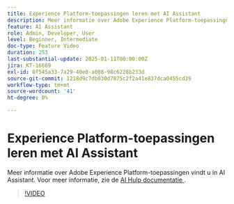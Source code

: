 ```yaml
---
title: Experience Platform-toepassingen leren met AI Assistant
description: Meer informatie over Adobe Experience Platform-toepassingen vindt u in AI Assistant.
feature: AI Assistant
role: Admin, Developer, User
level: Beginner, Intermediate
doc-type: Feature Video
duration: 253
last-substantial-update: 2025-01-11T00:00:00Z
jira: KT-16669
exl-id: 8f545a33-7a29-40e0-a088-98c6228b233d
source-git-commit: 1218d9c7db030d7875c2f2a41e837dca0455cd39
workflow-type: tm+mt
source-wordcount: '41'
ht-degree: 0%

---
```



# Experience Platform-toepassingen leren met AI Assistant

Meer informatie over Adobe Experience Platform-toepassingen vindt u in AI Assistant. Voor meer informatie, zie de [&#x200B; AI Hulp documentatie &#x200B;](https://experienceleague.adobe.com/nl/docs/experience-platform/ai-assistant/home).

>[!VIDEO](https://video.tv.adobe.com/v/3441030/?learn=on&enablevpops&captions=dut)
